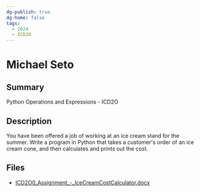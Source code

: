 ```yaml
---
dg-publish: true
dg-home: false
tags:
  - 2024
  - ICD2O
---
```


# Michael Seto

## Summary

Python Operations and Expressions - ICD2O

## Description

You have been offered a job of working at an ice cream stand for the summer. Write a program in Python that takes a customer's order of an ice cream cone, and then calculates and prints out the cost.

## Files

*   [ICD2O0\_Assignment\_-\_IceCreamCostCalculator.docx](resources/Michael_Seto/ICD2O0_Assignment_-_IceCreamCostCalculator.docx)